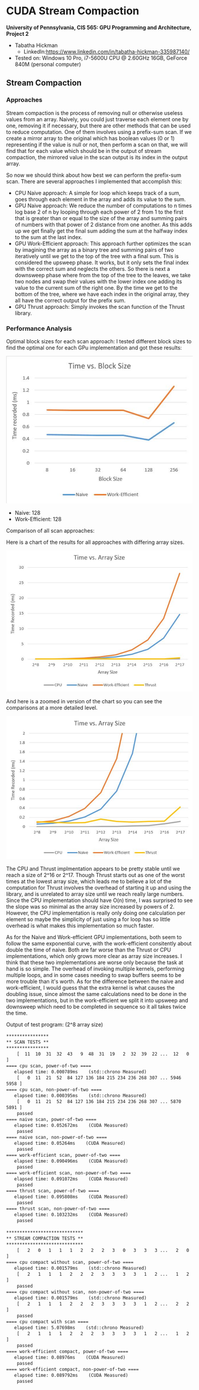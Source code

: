CUDA Stream Compaction
======================

**University of Pennsylvania, CIS 565: GPU Programming and Architecture, Project 2**

* Tabatha Hickman
  * LinkedIn:https://www.linkedin.com/in/tabatha-hickman-335987140/
* Tested on: Windows 10 Pro, i7-5600U CPU @ 2.60GHz 16GB, GeForce 840M (personal computer)

## Stream Compaction

### Approaches

Stream compaction is the process of removing null or otherwise useless values from an array. Naively, you could just traverse each element one by one, removing it if necessary, but there are other methods that can be used to reduce computation. One of them involves using a prefix-sum scan. If we create a mirror array to the original which has boolean values (0 or 1) representing if the value is null or not, then perform a scan on that, we will find that for each value which should be in the output of stream compaction, the mirrored value in the scan output is its index in the output array. 

So now we should think about how best we can perform the prefix-sum scan. There are several approaches I implemented that accomplish this:

* CPU Naive approach: A simple for loop which keeps track of a sum, goes through each element in the array and adds its value to the sum.
* GPU Naive approach: We reduce the number of computations to n times log base 2 of n by looping through each power of 2 from 1 to the first that is greater than or equal to the size of the array and summing pairs of numbers with that power of 2 distance from one another. As this adds up we get finally get the final sum adding the sum at the halfway index to the sum at the last index.
* GPU Work-Efficient approach: This approach further optimizes the scan by imagining the array as a binary tree and summing pairs of two iteratively until we get to the top of the tree with a final sum. This is considered the upsweep phase. It works, but it only sets the final index with the correct sum and neglects the others. So there is next a downsweep phase where from the top of the tree to the leaves, we take two nodes and swap their values with the lower index one adding its value to the current sum of the right one. By the time we get to the bottom of the tree, where we have each index in the original array, they all have the correct output for the prefix sum. 
* GPU Thrust approach: Simply invokes the scan function of the Thrust library.

### Performance Analysis

Optimal block sizes for each scan approach: I tested different block sizes to find the optimal one for each GPu implementation and got these results:

![](img/blockSizeChart.JPG)

* Naive: 128
* Work-Efficient: 128

Comparison of all scan approaches:

Here is a chart of the results for all approaches with differing array sizes.

![](img/arraySizeChartFull.JPG)

And here is a zoomed in version of the chart so you can see the comparisons at a more detailed level.

![](img/arraySizeChartZoom.JPG)

The CPU and Thrust implmentation appears to be pretty stable until we reach a size of 2^16 or 2^17. Though Thrust starts out as one of the worst times at the lowest array size, which leads me to believe a lot of the computation for Thrust involves the overhead of starting it up and using the library, and is unrelated to array size until we reach really large numbers. Since the CPU implementation should have O(n) time, I was surprised to see the slope was so minimal as the array size increased by powers of 2. However, the CPU implementation is really only doing one calculation per element so maybe the simplicity of just using a for loop has so little overhead is what makes this implementation so much faster.

As for the Naive and Work-efficient GPU implementations, both seem to follow the same exponential curve, with the work-efficient consitently about double the time of naive. Both are far worse than the Thrust or CPU implementations, which only grows more clear as array size increases. I think that these two implementations are worse only because the task at hand is so simple. The overhead of invoking multiple kernels, performing multiple loops, and in some cases needing to swap buffers seems to be more trouble than it's worth. As for the difference between the naive and work-efficient, I would guess that the extra kernel is what causes the doubling issue, since almost the same calculations need to be done in the two implementations, but in the work-efficient we split it into upsweep and downsweep which need to be completed in sequence so it all takes twice the time. 

Output of test program: (2^8 array size)

```
****************
** SCAN TESTS **
****************
    [  11  10  31  32  43   9  48  31  19   2  32  39  22 ...  12   0 ]
==== cpu scan, power-of-two ====
   elapsed time: 0.000789ms    (std::chrono Measured)
    [   0  11  21  52  84 127 136 184 215 234 236 268 307 ... 5946 5958 ]
==== cpu scan, non-power-of-two ====
   elapsed time: 0.000395ms    (std::chrono Measured)
    [   0  11  21  52  84 127 136 184 215 234 236 268 307 ... 5870 5891 ]
    passed
==== naive scan, power-of-two ====
   elapsed time: 0.052672ms    (CUDA Measured)
    passed
==== naive scan, non-power-of-two ====
   elapsed time: 0.05264ms    (CUDA Measured)
    passed
==== work-efficient scan, power-of-two ====
   elapsed time: 0.090496ms    (CUDA Measured)
    passed
==== work-efficient scan, non-power-of-two ====
   elapsed time: 0.091072ms    (CUDA Measured)
    passed
==== thrust scan, power-of-two ====
   elapsed time: 0.095808ms    (CUDA Measured)
    passed
==== thrust scan, non-power-of-two ====
   elapsed time: 0.103232ms    (CUDA Measured)
    passed

*****************************
** STREAM COMPACTION TESTS **
*****************************
    [   2   0   1   1   1   2   2   2   3   0   3   3   3 ...   2   0 ]
==== cpu compact without scan, power-of-two ====
   elapsed time: 0.001579ms    (std::chrono Measured)
    [   2   1   1   1   2   2   2   3   3   3   3   1   2 ...   1   2 ]
    passed
==== cpu compact without scan, non-power-of-two ====
   elapsed time: 0.001579ms    (std::chrono Measured)
    [   2   1   1   1   2   2   2   3   3   3   3   1   2 ...   2   2 ]
    passed
==== cpu compact with scan ====
   elapsed time: 5.07698ms    (std::chrono Measured)
    [   2   1   1   1   2   2   2   3   3   3   3   1   2 ...   1   2 ]
    passed
==== work-efficient compact, power-of-two ====
   elapsed time: 0.08976ms    (CUDA Measured)
    passed
==== work-efficient compact, non-power-of-two ====
   elapsed time: 0.089792ms    (CUDA Measured)
    passed
```
